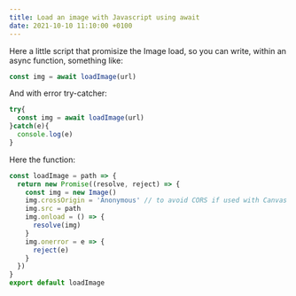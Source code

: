 ```yaml
---
title: Load an image with Javascript using await
date: 2021-10-10 11:10:00 +0100
---
```




Here a little script that promisize the Image load, so you can write, within an async function, something like:

```js
const img = await loadImage(url)
```

And with error try-catcher:

```js
try{
  const img = await loadImage(url)
}catch(e){
  console.log(e)
}
```

Here the function:

```js
const loadImage = path => {
  return new Promise((resolve, reject) => {
    const img = new Image()
    img.crossOrigin = 'Anonymous' // to avoid CORS if used with Canvas
    img.src = path
    img.onload = () => {
      resolve(img)
    }
    img.onerror = e => {
      reject(e)
    }
  })
}
export default loadImage
```


